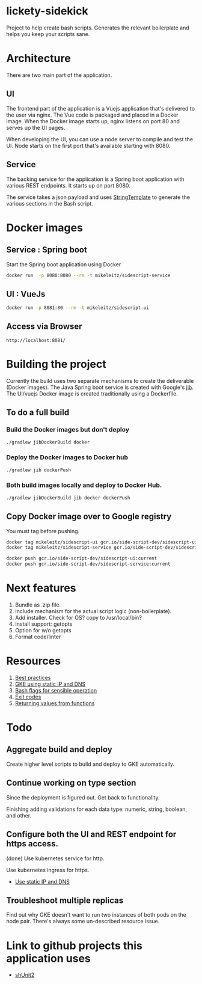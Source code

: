 # lickety-sidekick

Project to help create bash scripts.  Generates the relevant boilerplate and helps you keep your scripts sane.

# Architecture

There are two main part of the application.

## UI

The frontend part of the application is a Vuejs application that's delivered to the user via nginx.  The Vue code is packaged and placed in a Docker image.  When the Docker image starts up, nginx listens on port 80 and serves up the UI pages.

When developing the UI, you can use a node server to compile and test the UI.  Node starts on the first port that's available starting with 8080.

## Service

The backing service for the application is a Spring boot application with various REST endpoints.  It starts up on port 8080.

The service takes a json payload and uses [StringTemplate](https://www.stringtemplate.org) to generate the various sections in the Bash script. 

# Docker images

## Service : Spring boot

Start the Spring boot application using Docker

```bash
docker run  -p 8080:8080 --rm -t mikeleitz/sidescript-service
```

## UI : VueJs

```bash
docker run -p 8081:80 --rm -t mikeleitz/sidescript-ui
```

## Access via Browser

```
http://localhost:8081/
```

# Building the project

Currently the build uses two separate mechanisms to create the deliverable (Docker images).  The Java Spring boot service is created with Google's [jib](https://github.com/GoogleContainerTools/jib).  The UI/vuejs Docker image is created traditionally using a Dockerfile.

## To do a full build

### Build the Docker images but don't deploy

```bash
./gradlew jibDockerBuild docker 
```
### Deploy the Docker images to Docker hub

```bash
./gradlew jib dockerPush
```

### Both build images locally and deploy to Docker Hub.

```bash
./gradlew jibDockerBuild jib docker dockerPush
```

## Copy Docker image over to Google registry

You must tag before pushing.

```bash
docker tag mikeleitz/sidescript-ui gcr.io/side-script-dev/sidescript-ui:current
docker tag mikeleitz/sidescript-service gcr.io/side-script-dev/sidescript-service:current

docker push gcr.io/side-script-dev/sidescript-ui:current
docker push gcr.io/side-script-dev/sidescript-service:current
```

# Next features

 1. Bundle as .zip file.
 2. Include mechanism for the actual script logic (non-boilerplate).
 3. Add installer.  Check for OS? copy to /usr/local/bin?
 4. Install support: getopts
 5. Option for w/o getopts
 6. Format code/linter
 
# Resources

 1. [Best practices](https://www.tothenew.com/blog/foolproof-your-bash-script-some-best-practices/)
 2. [GKE using static IP and DNS](https://cloud.google.com/kubernetes-engine/docs/tutorials/configuring-domain-name-static-ip)
 3. [Bash flags for sensible operation](http://redsymbol.net/articles/unofficial-bash-strict-mode/)
 4. [Exit codes](https://www.cyberciti.biz/faq/linux-bash-exit-status-set-exit-statusin-bash/)
 4. [Returning values from functions](https://www.linuxjournal.com/content/return-values-bash-functions)

# Todo

## Aggregate build and deploy

Create higher level scripts to build and deploy to GKE automatically.

## Continue working on type section

Since the deployment is figured out.  Get back to functionality. 

Finishing adding validations for each data type: numeric, string, boolean, and other.

## Configure both the UI and REST endpoint for https access.

(done) Use kubernetes service for http.

Use kubernetes ingress for https.

 * [Use static IP and DNS](https://cloud.google.com/kubernetes-engine/docs/tutorials/configuring-domain-name-static-ip)
 
## Troubleshoot multiple replicas

Find out why GKE doesn't want to run two instances of both pods on the node pair.  There's always some un-described resource issue.

# Link to github projects this application uses

 * [shUnit2](https://github.com/kward/shunit2)
